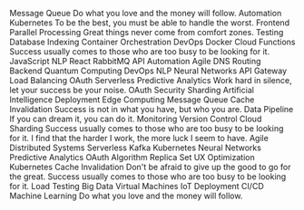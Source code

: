 Message Queue Do what you love and the money will follow. Automation Kubernetes To be the best, you must be able to handle the worst. Frontend Parallel Processing Great things never come from comfort zones. Testing
Database Indexing Container Orchestration DevOps Docker Cloud Functions Success usually comes to those who are too busy to be looking for it. JavaScript NLP React RabbitMQ API Automation Agile DNS Routing Backend
Quantum Computing DevOps NLP Neural Networks API Gateway Load Balancing OAuth
Serverless Predictive Analytics Work hard in silence, let your success be your noise. OAuth Security Sharding Artificial Intelligence Deployment Edge Computing
Message Queue Cache Invalidation Success is not in what you have, but who you are. Data Pipeline If you can dream it, you can do it. Monitoring Version Control Cloud Sharding Success usually comes to those who are too busy to be looking for it.
I find that the harder I work, the more luck I seem to have. Agile Distributed Systems Serverless Kafka Kubernetes
Neural Networks Predictive Analytics OAuth Algorithm Replica Set UX Optimization
Kubernetes Cache Invalidation Don't be afraid to give up the good to go for the great. Success usually comes to those who are too busy to be looking for it. Load Testing
Big Data Virtual Machines IoT Deployment CI/CD Machine Learning Do what you love and the money will follow.
